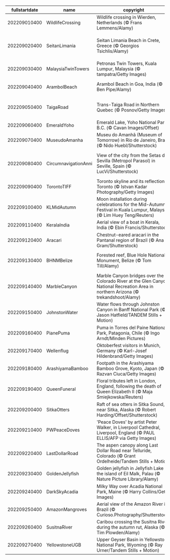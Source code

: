 |fullstartdate|name|copyright|title|image|
|--|--|--|--|--|
202209010400|WildlifeCrossing|Wildlife crossing in Wierden, Netherlands (© Frans Lemmens/Alamy)|Who uses this grassy bridge?|![](/en-CA/2022/09/202209010400WildlifeCrossing.jpg)|
202209020400|SeitanLimania|Seitan Limania Beach in Crete, Greece (© Georgios Tsichlis/Alamy)|This magical beach is worth the hike|![](/en-CA/2022/09/202209020400SeitanLimania.jpg)|
202209030400|MalaysiaTwinTowers|Petronas Twin Towers, Kuala Lumpur, Malaysia (© tampatra/Getty Images)|A pair of high achievers|![](/en-CA/2022/09/202209030400MalaysiaTwinTowers.jpg)|
202209040400|ArambolBeach|Arambol Beach in Goa, India (© Ben Pipe/Alamy)|The Riviera of India|![](/en-CA/2022/09/202209040400ArambolBeach.jpg)|
202209050400|TaigaRoad|Trans-Taiga Road in Northern Quebec (© Posnov/Getty Images)|A road not for the faint of heart|![](/en-CA/2022/09/202209050400TaigaRoad.jpg)|
202209060400|EmeraldYoho|Emerald Lake, Yoho National Park, B.C. (© Cavan Images/Offset)|Immersing in nature|![](/en-CA/2022/09/202209060400EmeraldYoho.jpg)|
202209070400|MuseudoAmanha|Museu do Amanhã (Museum of Tomorrow) in Rio de Janeiro, Brazil (© Nido Huebl/Shutterstock)|Back to the future|![](/en-CA/2022/09/202209070400MuseudoAmanha.jpg)|
202209080400|CircumnavigationAnni|View of the city from the Setas de Sevilla (Metropol Parasol) in Seville, Spain (© LucVi/Shutterstock)|What returned to this city 500 years ago?|![](/en-CA/2022/09/202209080400CircumnavigationAnni.jpg)|
202209090400|TorontoTIFF|Toronto skyline and its reflection, Toronto (© Istvan Kadar Photography/Getty Images)|Roll out the red carpet|![](/en-CA/2022/09/202209090400TorontoTIFF.jpg)|
202209100400|KLMidAutumn|Moon installation during celebrations for the Mid-Autumn Festival in Kuala Lumpur, Malaysia (© Lim Huey Teng/Reuters)|Getting starry-eyed at the moon|![](/en-CA/2022/09/202209100400KLMidAutumn.jpg)|
202209110400|KeralaIndia|Aerial view of a boat in Kerala, India (© Ebin Francis/Shutterstock)|God’s Own Country|![](/en-CA/2022/09/202209110400KeralaIndia.jpg)|
202209120400|Aracari|Chestnut-eared aracari in the Pantanal region of Brazil (© Ana Gram/Shutterstock)|A different kind of toucan|![](/en-CA/2022/09/202209120400Aracari.jpg)|
202209130400|BHNMBelize|Forested reef, Blue Hole National Monument, Belize (© Tom Till/Alamy)|The other great barrier reef|![](/en-CA/2022/09/202209130400BHNMBelize.jpg)|
202209140400|MarbleCanyon|Marble Canyon bridges over the Colorado River at the Glen Canyon National Recreation Area in northern Arizona (© trekandshoot/Alamy)|Bridging the gap two ways|![](/en-CA/2022/09/202209140400MarbleCanyon.jpg)|
202209150400|JohnstonWater|Water flows through Johnston Canyon in Banff National Park (© Jason Hatfield/TANDEM Stills + Motion)|A gem in the Rockies|![](/en-CA/2022/09/202209150400JohnstonWater.jpg)|
202209160400|PianePuma|Puma in Torres del Paine National Park, Patagonia, Chile (© Ingo Arndt/Minden Pictures)|Nimble and stealthy|![](/en-CA/2022/09/202209160400PianePuma.jpg)|
202209170400|Wellenflug|Oktoberfest visitors in Munich, Germany (© Karl-Josef Hildenbrand/Getty Images)|Swinging over Munich|![](/en-CA/2022/09/202209170400Wellenflug.jpg)|
202209180400|ArashiyamaBamboo|Footpath in the Arashiyama Bamboo Grove, Kyoto, Japan (© Razvan Ciuca/Getty Images)|A grove glows green|![](/en-CA/2022/09/202209180400ArashiyamaBamboo.jpg)|
202209190400|QueenFuneral|Floral tributes left in London, England, following the death of Queen Elizabeth II (© Maja Smiejkowska/Reuters)|Farewell, Ma’am|![](/en-CA/2022/09/202209190400QueenFuneral.jpg)|
202209200400|SitkaOtters|Raft of sea otters in Sitka Sound, near Sitka, Alaska (© Robert Harding/Offset/Shutterstock)|Teddy bears of the sea|![](/en-CA/2022/09/202209200400SitkaOtters.jpg)|
202209210400|PWPeaceDoves|'Peace Doves' by artist Peter Walker, in Liverpool Cathedral, Liverpool, England (© PAUL ELLIS/AFP via Getty Images)|A dramatic celebration of peace|![](/en-CA/2022/09/202209210400PWPeaceDoves.jpg)|
202209220400|LastDollarRoad|The aspen canopy along Last Dollar Road near Telluride, Colorado (© Grant Ordelheide/Tandem Stills + Motion)|Colours of Colorado|![](/en-CA/2022/09/202209220400LastDollarRoad.jpg)|
202209230400|GoldenJellyfish|Golden jellyfish in Jellyfish Lake on the island of Eil Malk, Palau (© Nature Picture Library/Alamy)|Jellies in a world of their own|![](/en-CA/2022/09/202209230400GoldenJellyfish.jpg)|
202209240400|DarkSkyAcadia|Milky Way over Acadia National Park, Maine (© Harry Collins/Getty Images)|Starry, starry night|![](/en-CA/2022/09/202209240400DarkSkyAcadia.jpg)|
202209250400|AmazonMangroves|Aerial view of the Amazon River in Brazil (© Curioso.Photography/Shutterstock)|The rivers run through us|![](/en-CA/2022/09/202209250400AmazonMangroves.jpg)|
202209260400|SusitnaRiver|Caribou crossing the Susitna River during the autumn rut, Alaska (© Tim Plowden/Alamy)|Time to make an impression|![](/en-CA/2022/09/202209260400SusitnaRiver.jpg)|
202209270400|YellowstoneUGB|Upper Geyser Basin in Yellowstone National Park, Wyoming (© Ray Urner/Tandem Stills + Motion)|Where fire and water meet|![](/en-CA/2022/09/202209270400YellowstoneUGB.jpg)|
